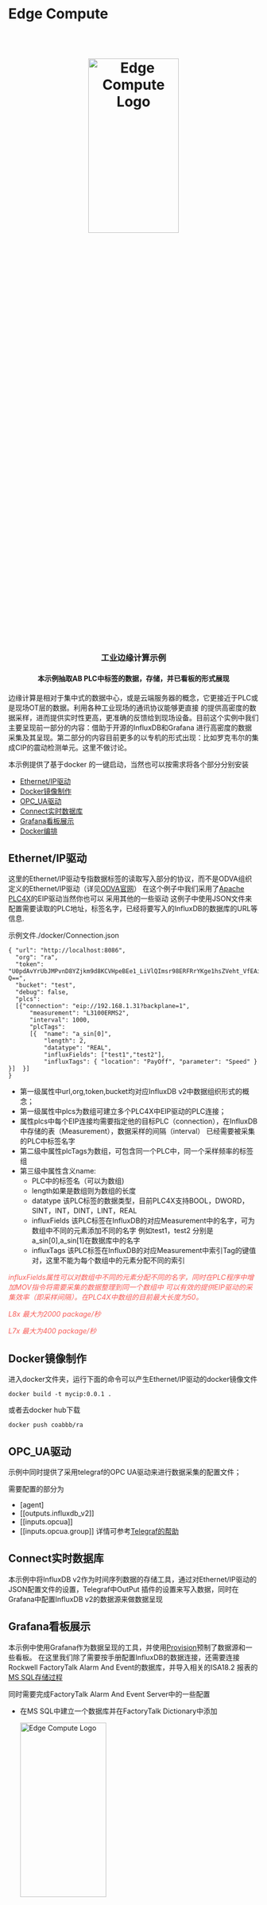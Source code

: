 # Edge Compute
<h1 align="center">
  <br>
   <img src="./img/EdgeReadmeImage.png" alt="Edge Compute Logo" title="Edge Compute Logo" width="60%" height="30%"/>
  <br>
</h1>
<h3 align="center">工业边缘计算示例</h3>
<h4 align="center">本示例抽取AB PLC中标签的数据，存储，并已看板的形式展现
</h4>


边缘计算是相对于集中式的数据中心，或是云端服务器的概念，它更接近于PLC或是现场OT层的数据。利用各种工业现场的通讯协议能够更直接
的提供高密度的数据采样，进而提供实时性更高，更准确的反馈给到现场设备。目前这个实例中我们主要呈现前一部分的内容：借助于开源的InfluxDB和Grafana
进行高密度的数据采集及其呈现。第二部分的内容目前更多的以专机的形式出现：比如罗克韦尔的集成CIP的震动检测单元。这里不做讨论。

本示例提供了基于docker 的一键启动，当然也可以按需求将各个部分分别安装


* [Ethernet/IP驱动](#Ethernet/IP驱动)
* [Docker镜像制作](#Docker镜像制作)
* [OPC_UA驱动](#OPC_UA驱动)
* [Connect实时数据库](#Connect实时数据库)
* [Grafana看板展示](#Grafana看板展示)
* [Docker编排](#Docker编排)

## Ethernet/IP驱动
这里的Ethernet/IP驱动专指数据标签的读取写入部分的协议，而不是ODVA组织定义的Ethernet/IP驱动（详见[ODVA官网](https://www.odva.org/technology-standards/document-library/)）
在这个例子中我们采用了[Apache PLC4X](https://plc4x.apache.org/users/gettingstarted.html)的EIP驱动当然你也可以
采用其他的一些驱动
这例子中使用JSON文件来配置需要读取的PLC地址，标签名字，已经将要写入的InfluxDB的数据库的URL等信息.

示例文件./docker/Connection.json

```shell
{ "url": "http://localhost:8086",
  "org": "ra",
  "token": "U0pdAvYrUbJMPvnD8YZjkm9d8KCVHpeBEe1_LiVlQImsr98ERFRrYKge1hsZVeht_VfEAixTkgsAi6B85lax-Q==",
  "bucket": "test",
  "debug": false,
  "plcs":
  [{"connection": "eip://192.168.1.31?backplane=1",
      "measurement": "L3100ERMS2",
      "interval": 1000,
      "plcTags":
      [{  "name": "a_sin[0]",
          "length": 2,
          "datatype": "REAL",
          "influxFields": ["test1","test2"],
          "influxTags": { "location": "PayOff", "parameter": "Speed" } }]  }]
}
```
- 第一级属性中url,org,token,bucket均对应InfluxDB v2中数据组织形式的概念；
- 第一级属性中plcs为数组可建立多个PLC4X中EIP驱动的PLC连接；
- 属性plcs中每个EIP连接均需要指定他的目标PLC（connection），在InfluxDB中存储的表（Measurement），数据采样的间隔（interval）
已经需要被采集的PLC中标签名字
- 第二级中属性plcTags为数组，可包含同一个PLC中，同一个采样频率的标签组
- 第三级中属性含义name:
  - PLC中的标签名（可以为数组)
  - length如果是数组则为数组的长度
  - datatype 该PLC标签的数据类型，目前PLC4X支持BOOL，DWORD，SINT，INT，DINT，LINT，REAL
  - influxFields 该PLC标签在InfluxDB的对应Measurement中的名字，可为数组中不同的元素添加不同的名字
  例如test1，test2 分别是a_sin[0],a_sin[1]在数据库中的名字
  - influxTags 该PLC标签在InfluxDB的对应Measurement中索引Tag的键值对，这里不能为每个数组中的元素分配不同的索引

<span style="color:#F75D59">*influxFields属性可以对数组中不同的元素分配不同的名字，同时在PLC程序中增加MOV指令将需要采集的数据整理到同一个数组中
可以有效的提供EIP驱动的采集效率（即采样间隔）。在PLC4X中数组的目前最大长度为50。*</span>

<span style="color:#F75D59">*L8x 最大为2000 package/秒*</span>

<span style="color:#F75D59">*L7x 最大为400 package/秒*</span>

## Docker镜像制作
进入docker文件夹，运行下面的命令可以产生Ethernet/IP驱动的docker镜像文件
```shell
docker build -t mycip:0.0.1 .
```
或者去docker hub下载
```shell
docker push coabbb/ra
```

## OPC_UA驱动

示例中同时提供了采用telegraf的OPC UA驱动来进行数据采集的配置文件；

需要配置的部分为
- [agent]
- [[outputs.influxdb_v2]]
- [[inputs.opcua]]
- [[inputs.opcua.group]]
详情可参考[Telegraf的帮助](https://github.com/influxdata/telegraf)

## Connect实时数据库

本示例中将InfluxDB v2作为时间序列数据的存储工具，通过对Ethernet/IP驱动的JSON配置文件的设置，Telegraf中OutPut
插件的设置来写入数据，同时在Grafana中配置InfluxDB v2的数据源来做数据呈现

## Grafana看板展示

本示例中使用Grafana作为数据呈现的工具，并使用[Provision](https://grafana.com/docs/grafana/latest/administration/provisioning/)预制了数据源和一些看板。
在这里我们除了需要按手册配置InfluxDB的数据连接，还需要连接Rockwell FactoryTalk Alarm And Event的数据库，并导入相关的ISA18.2
报表的[MS SQL存储过程](./sql/FTA_SSRS_Reports_Deployment_ScriptWithSimulate.sql)

同时需要完成FactoryTalk Alarm And Event Server中的一些配置
- 在MS SQL中建立一个数据库并在FactoryTalk Dictionary中添加

  <img src="./img/createDatabase.png" alt="Edge Compute Logo" title="Edge Compute Logo" width="60%" height="30%"/>
- 给项目添加一个FactoryTalk Alarm And Event Server，并使能他的报警历史数据存储功能

  <img src="./img/EnableHistory.png" alt="Edge Compute Logo" title="Edge Compute Logo" width="60%" height="30%"/>

- 修改[MS SQL存储过程](./sql/FTA_SSRS_Reports_Deployment_ScriptWithSimulate.sql)中的数据库名（Line 5）
```shell
USE "AlarmEvent"
```

- 如果需要同时使用FactoryTalk Diagnosticsd的诊断信息统计需要在FactoryTalk Administrator Console->tool 中使能ODBC

  <img src="./img/SettingDiagnostics.png" alt="Edge Compute Logo" title="Edge Compute Logo" width="60%" height="30%"/>

- uid是这个数据源在grafana实例中的编码，将被看板中的所有SQL查询语句所引用
```shell
datasources:
  - name: MSSQL
    type: mssql
    uid: my_mssql
    url: 192.168.248.40:1433
    database: AlarmEvent
    user: sa
    jsonData:
      maxOpenConns: 0 # Grafana v5.4+
      maxIdleConns: 2 # Grafana v5.4+
      connMaxLifetime: 14400 # Grafana v5.4+
    secureJsonData:
      password: '123'
```

- url为FactoryTalk Alarm And Event的服务器IP地址或域名<span style="color:red">*注意开通TCP访问及响应端口（默认1433）*</span>
- FactoryTalk Alarm And Event service 的数据库连接参数需要提供给属性database，user，password

## Docker编排

本示例可以支持Docker Composer的一键启动
但是docker使用了windows环境中的docker desktop，如果是Linux下的docker环境需要根据实际情况更改一些绑定目路的地址
具体已在[docker-composer.yml](./docker/docker-compose.yml)中标注

使用Ethernet/IP驱动执行：
```shell
docker compose up cip
```

使用OPC UA驱动执行：
```shell
docker compose up opcua
```
同时启动：
```shell
docker compose up
```




